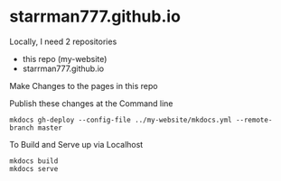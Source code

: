 # starrman777.github.io

Locally, I need 2 repositories

-  this repo (my-website)
-  starrman777.github.io

Make Changes to the pages in this repo

Publish these changes at the Command line

    mkdocs gh-deploy --config-file ../my-website/mkdocs.yml --remote-branch master

To Build and Serve up via Localhost

    mkdocs build
    mkdocs serve

